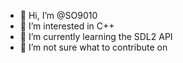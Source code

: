 - 👋 Hi, I’m @SO9010
- 👀 I’m interested in C++
- 🌱 I’m currently learning the SDL2 API
- 💞️ I’m not sure what to contribute on

<!---
SO9010/SO9010 is a ✨ special ✨ repository because its `README.md` (this file) appears on your GitHub profile.
You can click the Preview link to take a look at your changes.
--->
